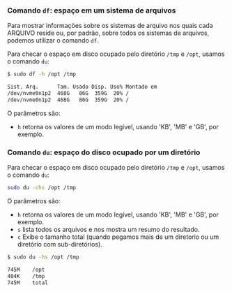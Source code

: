 ### Comando `df`: espaço em um sistema de arquivos

Para mostrar informações sobre os sistemas de arquivo nos quais cada ARQUIVO
reside ou, por padrão, sobre todos os sistemas de arquivos, podemos utilizar o comando  `df`.

Para checar o espaço em disco ocupado pelo diretório `/tmp` e `/opt`, usamos o comando `du`:

```bash
$ sudo df -h /opt /tmp

Sist. Arq.      Tam. Usado Disp. Uso% Montado em
/dev/nvme0n1p2  468G   86G  359G  20% /
/dev/nvme0n1p2  468G   86G  359G  20% /
```

O parâmetros são:

* `h` retorna os valores de um modo legível, usando 'KB', 'MB' e 'GB', por exemplo.

### Comando `du`: espaço do disco ocupado por um diretório

Para checar o espaço em disco ocupado pelo diretório `/tmp` e `/opt`, usamos o comando `du`:

```bash
sudo du -chs /opt /tmp
```

O parâmetros são:

* `h` retorna os valores de um modo legível, usando 'KB', 'MB' e 'GB', por exemplo.
* `s` lista todos os arquivos e nos mostra um resumo do resultado.
* `c` Exibe o tamanho total (quando pegamos mais de um diretorio ou um diretório com sub-diretórios).

```bash
$ sudo du -hs /opt /tmp

745M	/opt
404K	/tmp
745M	total
```